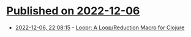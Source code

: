 # [Published on 2022-12-06](index.md)

* [2022-12-06, 22:08:15](https://news.ycombinator.com/item?id=33887813) - [Loopr: A Loop/Reduction Macro for Clojure](https://aphyr.com/posts/360-loopr-a-loop-reduction-macro-for-clojure)
